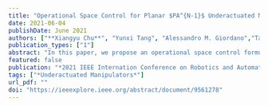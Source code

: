```yaml
---
title: "Operational Space Control for Planar $PA^{N-1}$ Underactuated Manipulators Using Orthogonal Projection and Quadratic Programming"
date: 2021-06-04
publishDate: June 2021
authors: ["**Xiangyu Chu**", "Yunxi Tang", "Alessandro M. Giordano","Tan Chen", "  K. W. Samuel Au"]
publication_types: ["1"]
abstract: "In this paper, we propose an operational space control formulation for a planar N-link underactuated manipulator ($PA^{N-1}$) with a passive first joint subject to actuator constraints (N is greater than 3 or equal to 3), covering both stabilization and tracking tasks. Such underactuated manipulators have an inherent first-order nonholonomic constraint, allowing us to project their dynamics to a space consistent with the nonholonomic constraint. Based on the constrained dynamics, we can design operational space controllers with respect to tasks assuming that all joints of the manipulator are active. Due to underactuation, we design a Quadratic Programming (QP) based controller to minimize the error between the desired torque commands and available motor torques in the null space of the constraint, as well as involve the constraint of motor outputs. The proposed control framework was demonstrated by stabilization and tracking tasks in simulations with both planar PA2 and PA3 manipulators. Furthermore, we verified the controller experimentally using a planar PA2 robot."
featured: false
publication: "*2021 IEEE Internation Conference on Robotics and Automation (ICRA)*"
tags: ["*Underactuated Manipulators*"]
url_pdf: ""
doi: "https://ieeexplore.ieee.org/abstract/document/9561278"
---
```

